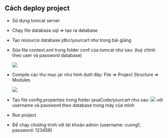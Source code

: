 ## Cách deploy project

- Sử dụng tomcat server
- Chạy file database.sql => tạo ra database
- Tạo resource database jdbc/yourcart như trong bài giảng
- Sửa file context.xml trong folder conf của tomcat như sau: (tuỳ chỉnh theo user và password database)

  <img src="https://i.imgur.com/WUm0RR1.png">

- Compile các thư mục jar như hình dưới đây: File => Project Structure => Modules

    <img src="https://i.imgur.com/SlO0VTL.png">

- Tạo file config.properties trong folder javaCode/yourcart như sau:
  <img src="https://i.imgur.com/2ChNxcd.png">
  với username và password theo database trong máy của mình

- Run project
- Để chạy chương trình với tài khoản admin (username: cuong1, password: 123456)
